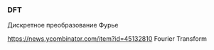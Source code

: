 ### DFT
Дискретное преобразование Фурье 

 https://news.ycombinator.com/item?id=45132810  Fourier Transform 
